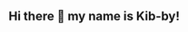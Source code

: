 ## Hi there 👋 my name is Kib-by!

<!--
**Kib-by/Kib-by** is a ✨ _special_ ✨ repository because its `README.md` (this file) appears on your GitHub profile.

Here are some ideas to get you started:

- ##🔭 I’m currently working on the Bowtiedcyber Bootcamp Express
- 🌱 I’m currently learning ...
- 👯 I’m looking to collaborate on ...
- 🤔 I’m looking for help with ...
- 💬 Ask me about ...
- 📫 How to reach me: ...
- 😄 Pronouns: ...
- ⚡ Fun fact: ...
-->
